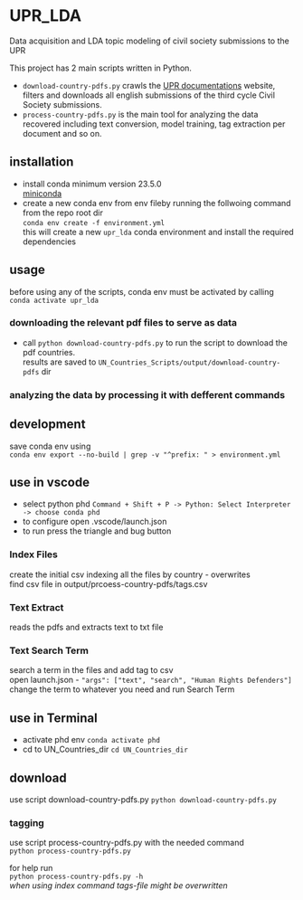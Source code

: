 # UPR_LDA

Data acquisition and LDA topic modeling of civil society submissions to the UPR

This project has 2 main scripts written in Python.

* `download-country-pdfs.py` crawls the [UPR documentations](https://www.ohchr.org/en/hr-bodies/upr/documentation) website, filters and downloads all english submissions of the third cycle Civil Society submissions.
* `process-country-pdfs.py` is the main tool for analyzing the data recovered including text conversion, model training, tag extraction per document and so on.

## installation

* install conda minimum version 23.5.0  
[miniconda](https://docs.anaconda.com/free/miniconda/miniconda-install/)
* create a new conda env from env fileby running the follwoing command from the repo root dir  
  `conda env create -f environment.yml`  
  this will create a new `upr_lda` conda environment and install the required dependencies  

## usage

before using any of the scripts, conda env must be activated by calling
  `conda activate upr_lda`

### downloading the relevant pdf files to serve as data

* call `python download-country-pdfs.py` to run the script to download the pdf countries.  
  results are saved to `UN_Countries_Scripts/output/download-country-pdfs` dir

### analyzing the data by processing it with defferent commands

## development

save conda env using  
`conda env export --no-build | grep -v "^prefix: " > environment.yml`

## use in vscode

* select python phd
  `Command + Shift + P -> Python: Select Interpreter -> choose conda phd`
* to configure open .vscode/launch.json
* to run press the triangle and bug button

### Index Files

create the initial csv indexing all the files by country - overwrites  
find csv file in output/prcoess-country-pdfs/tags.csv

### Text Extract

reads the pdfs and extracts text to txt file

### Text Search Term

search a term in the files and add tag to csv  
open launch.json - `"args": ["text", "search", "Human Rights Defenders"]`
change the term to whatever you need and run Search Term

## use in Terminal

* activate phd env
  `conda activate phd`
* cd to UN_Countries_dir
  `cd UN_Countries_dir`

## download

use script download-country-pdfs.py
  `python download-country-pdfs.py`

### tagging

use script process-country-pdfs.py with the needed command  
`python process-country-pdfs.py`  

for help run  
`python process-country-pdfs.py -h`  
*when using index command tags-file might be overwritten*
